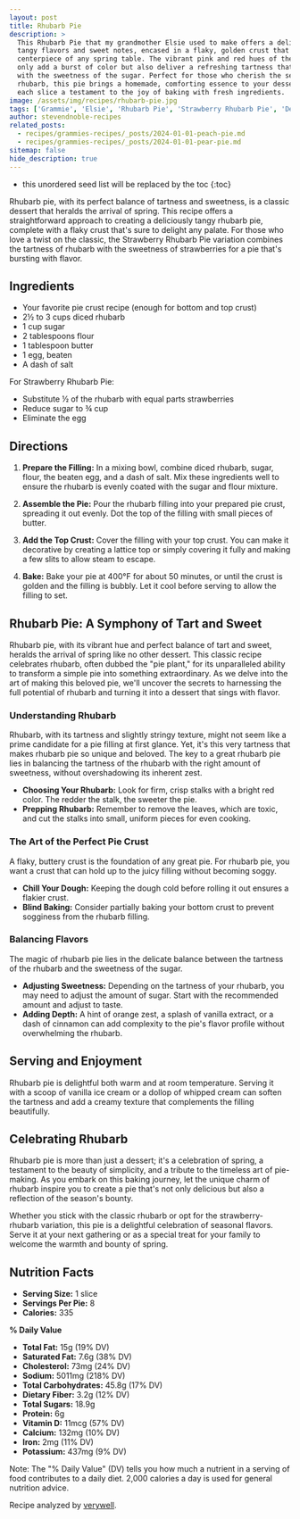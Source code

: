 ```yaml
---
layout: post
title: Rhubarb Pie
description: >
  This Rhubarb Pie that my grandmother Elsie used to make offers a delightful exploration of
  tangy flavors and sweet notes, encased in a flaky, golden crust that promises to be the
  centerpiece of any spring table. The vibrant pink and red hues of the rhubarb filling not
  only add a burst of color but also deliver a refreshing tartness that balances beautifully
  with the sweetness of the sugar. Perfect for those who cherish the seasonal bounty of
  rhubarb, this pie brings a homemade, comforting essence to your dessert repertoire, making
  each slice a testament to the joy of baking with fresh ingredients.
image: /assets/img/recipes/rhubarb-pie.jpg
tags: ['Grammie', 'Elsie', 'Rhubarb Pie', 'Strawberry Rhubarb Pie', 'Dessert']
author: stevendnoble-recipes
related_posts:
  - recipes/grammies-recipes/_posts/2024-01-01-peach-pie.md
  - recipes/grammies-recipes/_posts/2024-01-01-pear-pie.md
sitemap: false
hide_description: true
---
```


* this unordered seed list will be replaced by the toc
{:toc}

Rhubarb pie, with its perfect balance of tartness and sweetness, is a classic dessert that heralds the arrival of spring. This recipe offers a straightforward approach to creating a deliciously tangy rhubarb pie, complete with a flaky crust that's sure to delight any palate. For those who love a twist on the classic, the Strawberry Rhubarb Pie variation combines the tartness of rhubarb with the sweetness of strawberries for a pie that's bursting with flavor.

## Ingredients

* Your favorite pie crust recipe (enough for bottom and top crust)
* 2½ to 3 cups diced rhubarb
* 1 cup sugar
* 2 tablespoons flour
* 1 tablespoon butter
* 1 egg, beaten
* A dash of salt

For Strawberry Rhubarb Pie:

* Substitute ½ of the rhubarb with equal parts strawberries
* Reduce sugar to ¾ cup
* Eliminate the egg

## Directions

1. **Prepare the Filling:** In a mixing bowl, combine diced rhubarb, sugar, flour, the beaten egg, and a dash of salt. Mix these ingredients well to ensure the rhubarb is evenly coated with the sugar and flour mixture.

2. **Assemble the Pie:** Pour the rhubarb filling into your prepared pie crust, spreading it out evenly. Dot the top of the filling with small pieces of butter.

3. **Add the Top Crust:** Cover the filling with your top crust. You can make it decorative by creating a lattice top or simply covering it fully and making a few slits to allow steam to escape.

4. **Bake:** Bake your pie at 400°F for about 50 minutes, or until the crust is golden and the filling is bubbly. Let it cool before serving to allow the filling to set.

## Rhubarb Pie: A Symphony of Tart and Sweet

Rhubarb pie, with its vibrant hue and perfect balance of tart and sweet, heralds the arrival of spring like no other dessert. This classic recipe celebrates rhubarb, often dubbed the "pie plant," for its unparalleled ability to transform a simple pie into something extraordinary. As we delve into the art of making this beloved pie, we'll uncover the secrets to harnessing the full potential of rhubarb and turning it into a dessert that sings with flavor.

### Understanding Rhubarb

Rhubarb, with its tartness and slightly stringy texture, might not seem like a prime candidate for a pie filling at first glance. Yet, it's this very tartness that makes rhubarb pie so unique and beloved. The key to a great rhubarb pie lies in balancing the tartness of the rhubarb with the right amount of sweetness, without overshadowing its inherent zest.

* **Choosing Your Rhubarb:** Look for firm, crisp stalks with a bright red color. The redder the stalk, the sweeter the pie.
* **Prepping Rhubarb:** Remember to remove the leaves, which are toxic, and cut the stalks into small, uniform pieces for even cooking.

### The Art of the Perfect Pie Crust

A flaky, buttery crust is the foundation of any great pie. For rhubarb pie, you want a crust that can hold up to the juicy filling without becoming soggy.

* **Chill Your Dough:** Keeping the dough cold before rolling it out ensures a flakier crust.
* **Blind Baking:** Consider partially baking your bottom crust to prevent sogginess from the rhubarb filling.

### Balancing Flavors

The magic of rhubarb pie lies in the delicate balance between the tartness of the rhubarb and the sweetness of the sugar.

* **Adjusting Sweetness:** Depending on the tartness of your rhubarb, you may need to adjust the amount of sugar. Start with the recommended amount and adjust to taste.
* **Adding Depth:** A hint of orange zest, a splash of vanilla extract, or a dash of cinnamon can add complexity to the pie's flavor profile without overwhelming the rhubarb.

## Serving and Enjoyment

Rhubarb pie is delightful both warm and at room temperature. Serving it with a scoop of vanilla ice cream or a dollop of whipped cream can soften the tartness and add a creamy texture that complements the filling beautifully.

## Celebrating Rhubarb

Rhubarb pie is more than just a dessert; it's a celebration of spring, a testament to the beauty of simplicity, and a tribute to the timeless art of pie-making. As you embark on this baking journey, let the unique charm of rhubarb inspire you to create a pie that's not only delicious but also a reflection of the season's bounty.

Whether you stick with the classic rhubarb or opt for the strawberry-rhubarb variation, this pie is a delightful celebration of seasonal flavors. Serve it at your next gathering or as a special treat for your family to welcome the warmth and bounty of spring.

## Nutrition Facts

* **Serving Size:** 1 slice
* **Servings Per Pie:** 8
* **Calories:** 335

**% Daily Value**

* **Total Fat:** 15g (19% DV)
* **Saturated Fat:** 7.6g (38% DV)
* **Cholesterol:** 73mg (24% DV)
* **Sodium:** 5011mg (218% DV)
* **Total Carbohydrates:** 45.8g (17% DV)
* **Dietary Fiber:** 3.2g (12% DV)
* **Total Sugars:** 18.9g
* **Protein:** 6g
* **Vitamin D:** 11mcg (57% DV)
* **Calcium:** 132mg (10% DV)
* **Iron:** 2mg (11% DV)
* **Potassium:** 437mg (9% DV)

Note: The "% Daily Value" (DV) tells you how much a nutrient in a serving of food contributes to a daily diet. 2,000 calories a day is used for general nutrition advice.

Recipe analyzed by <a href="https://www.verywellfit.com/recipe-nutrition-analyzer-4157076" target="_blank">verywell</a>.

<script type="application/ld+json">
{
  "@context": "http://schema.org/",
  "@type": "Recipe",
  "name": "Rhubarb Pie",
  "author": {
    "@type": "Person",
    "name": "Steven D Noble"
  },
  "image": "rhubarb-pie.jpg",
  "description": "A classic Rhubarb Pie recipe that balances the tartness of rhubarb with a sweet filling, encased in a flaky pie crust.",
  "recipeYield": "8 slices",
  "recipeIngredient": [
    "Pie crust",
    "2½ to 3 cups diced rhubarb",
    "1 cup sugar",
    "2 tablespoons flour",
    "1 tablespoon butter",
    "1 egg, beaten",
    "Dash of salt"
  ],
  "recipeInstructions": [
    "Mix all ingredients except butter.",
    "Pour into pie crust and dot with butter.",
    "Cover with top crust and bake at 400 degrees for 50 minutes."
  ],
  "nutrition": {
    "@type": "NutritionInformation",
    "servingSize": "1 slice",
    "calories": "335 calories",
    "fatContent": "15g",
    "saturatedFatContent": "7.6g",
    "cholesterolContent": "73mg",
    "sodiumContent": "5011mg",
    "carbohydrateContent": "45.8g",
    "fiberContent": "3.2g",
    "sugarContent": "18.9g",
    "proteinContent": "6g"
  }
}
</script>
